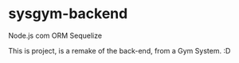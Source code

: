 # sysgym-backend
Node.js com ORM Sequelize

This is project, is a remake of the back-end, from a Gym System. :D 

